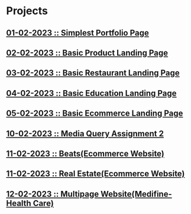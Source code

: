 # Projects

## [01-02-2023 :: Simplest Portfolio Page](https://github.com/subhranil002/PWSkills-MERN_Stack-Sigma_Batch/tree/main/10019.%2001-02-2023_Project-1(Simplest%20Portfolio))

## [02-02-2023 :: Basic Product Landing Page](https://github.com/subhranil002/PWSkills-MERN_Stack-Sigma_Batch/tree/main/10020.%2002-02-2023_Project-2(Product%20Landing%20page))

## [03-02-2023 :: Basic Restaurant Landing Page](https://github.com/subhranil002/PWSkills-MERN_Stack-Sigma_Batch/tree/main/10021.%2003-02-2023_Project-3(Restaurant%20Landing%20Page))

## [04-02-2023 :: Basic Education Landing Page](https://github.com/subhranil002/PWSkills-MERN_Stack-Sigma_Batch/tree/main/10022.%2004-02-2023_Project-4(Education%20Landing%20Page))

## [05-02-2023 :: Basic Ecommerce Landing Page](https://github.com/subhranil002/PWSkills-MERN_Stack-Sigma_Batch/tree/main/10023.%2005-02-2023_Project-5(Ecommerce%20Landing%20Page))

## [10-02-2023 :: Media Query Assignment 2](https://github.com/subhranil002/PWSkills-MERN_Stack-Sigma_Batch/tree/main/10028.%2010-02-2023_Media-Query-Assignment-2)

## [11-02-2023 :: Beats(Ecommerce Website)](https://github.com/subhranil002/PWSkills-MERN_Stack-Sigma_Batch/tree/main/10029.%2011-02-2023_Long-Webpage/1.%20Beats)

## [11-02-2023 :: Real Estate(Ecommerce Website)](https://github.com/subhranil002/PWSkills-MERN_Stack-Sigma_Batch/tree/main/10029.%2011-02-2023_Long-Webpage/2.%20Real%20Estate)

## [12-02-2023 :: Multipage Website(Medifine-Health Care)](https://github.com/subhranil002/PWSkills-MERN_Stack-Sigma_Batch/tree/main/10030.%2012-02-2023_Multipage-Assignment/Multipage%20Website(Medifine-Health%20Care))
